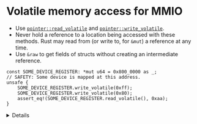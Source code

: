 # Volatile memory access for MMIO

- Use [`pointer::read_volatile`] and [`pointer::write_volatile`].
- Never hold a reference to a location being accessed with these methods. Rust
  may read from (or write to, for `&mut`) a reference at any time.
- Use `&raw` to get fields of structs without creating an intermediate
  reference.

```rust,editable,ignore
const SOME_DEVICE_REGISTER: *mut u64 = 0x800_0000 as _;
// SAFETY: Some device is mapped at this address.
unsafe {
    SOME_DEVICE_REGISTER.write_volatile(0xff);
    SOME_DEVICE_REGISTER.write_volatile(0x80);
    assert_eq!(SOME_DEVICE_REGISTER.read_volatile(), 0xaa);
}
```

[`pointer::read_volatile`]: https://doc.rust-lang.org/stable/core/primitive.pointer.html#method.read_volatile
[`pointer::write_volatile`]: https://doc.rust-lang.org/stable/core/primitive.pointer.html#method.write_volatile
[`addr_of!`]: https://doc.rust-lang.org/stable/core/ptr/macro.addr_of.html

<details>

- Volatile access: read or write operations may have side-effects, so prevent
  the compiler or hardware from reordering, duplicating or eliding them.
  - Usually if you write and then read, e.g. via a mutable reference, the
    compiler may assume that the value read is the same as the value just
    written, and not bother actually reading memory.
- Some existing crates for volatile access to hardware do hold references, but
  this is unsound. Whenever a reference exist, the compiler may choose to
  dereference it.
- Use `&raw` to get struct field pointers from a pointer to the struct.
- For compatibility with old versions of Rust you can use the [`addr_of!`] macro
  instead.

</details>
